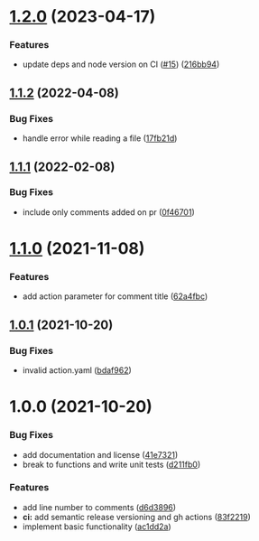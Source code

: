 # [1.2.0](https://github.com/gkampitakis/github-action-todo-commenter/compare/v1.1.2...v1.2.0) (2023-04-17)


### Features

* update deps and node version on CI ([#15](https://github.com/gkampitakis/github-action-todo-commenter/issues/15)) ([216bb94](https://github.com/gkampitakis/github-action-todo-commenter/commit/216bb9448046cf2f0ba41ddf4659c4a53ceefbf9))

## [1.1.2](https://github.com/gkampitakis/github-action-todo-commenter/compare/v1.1.1...v1.1.2) (2022-04-08)


### Bug Fixes

* handle error while reading a file ([17fb21d](https://github.com/gkampitakis/github-action-todo-commenter/commit/17fb21d196922cc432c908fae25ad326a8020a43))

## [1.1.1](https://github.com/gkampitakis/github-action-todo-commenter/compare/v1.1.0...v1.1.1) (2022-02-08)


### Bug Fixes

* include only comments added on pr ([0f46701](https://github.com/gkampitakis/github-action-todo-commenter/commit/0f46701a5bf3fb797993fc93661056c79bde79e9))

# [1.1.0](https://github.com/gkampitakis/github-action-todo-commenter/compare/v1.0.1...v1.1.0) (2021-11-08)


### Features

* add action parameter for comment title ([62a4fbc](https://github.com/gkampitakis/github-action-todo-commenter/commit/62a4fbc67ad44824246b4f605857082c7f4719a2))

## [1.0.1](https://github.com/gkampitakis/github-action-todo-commenter/compare/v1.0.0...v1.0.1) (2021-10-20)


### Bug Fixes

* invalid action.yaml ([bdaf962](https://github.com/gkampitakis/github-action-todo-commenter/commit/bdaf962e0a05fa7ee9580555dee9af0b533fdf11))

# 1.0.0 (2021-10-20)


### Bug Fixes

* add documentation and license ([41e7321](https://github.com/gkampitakis/github-action-todo-commenter/commit/41e73219e9fd9528aa54909be48765d48bae1d09))
* break to functions and write unit tests ([d211fb0](https://github.com/gkampitakis/github-action-todo-commenter/commit/d211fb001b93762b10278ce4f66bccf39f2b2a8f))


### Features

* add line number to comments ([d6d3896](https://github.com/gkampitakis/github-action-todo-commenter/commit/d6d38962734f74cef9a53163200b33a3eaebb03f))
* **ci:** add semantic release versioning and gh actions ([83f2219](https://github.com/gkampitakis/github-action-todo-commenter/commit/83f2219f4d3e65ccb438929a6dd31b07ccfc9b20))
* implement basic functionality ([ac1dd2a](https://github.com/gkampitakis/github-action-todo-commenter/commit/ac1dd2a7f9d5342838ef692b82c4f340024a5b26))
